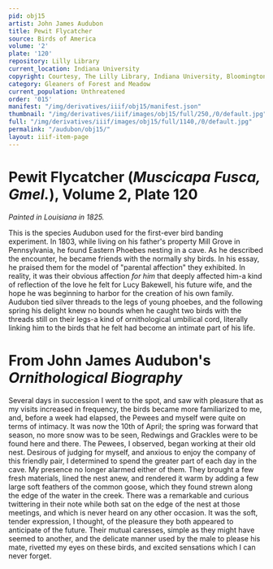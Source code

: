 ```yaml
---
pid: obj15
artist: John James Audubon
title: Pewit Flycatcher
source: Birds of America
volume: '2'
plate: '120'
repository: Lilly Library
current_location: Indiana University
copyright: Courtesy, The Lilly Library, Indiana University, Bloomington, Indiana
category: Gleaners of Forest and Meadow
current_population: Unthreatened
order: '015'
manifest: "/img/derivatives/iiif/obj15/manifest.json"
thumbnail: "/img/derivatives/iiif/images/obj15/full/250,/0/default.jpg"
full: "/img/derivatives/iiif/images/obj15/full/1140,/0/default.jpg"
permalink: "/audubon/obj15/"
layout: iiif-item-page
---
```


# Pewit Flycatcher (_Muscicapa Fusca, Gmel._), Volume 2, Plate 120

_Painted in Louisiana in 1825._

This is the species Audubon used for the first-ever bird banding experiment. In 1803, while living on his father's property Mill Grove in Pennsylvania, he found Eastern Phoebes nesting in a cave. As he described the encounter, he became friends with the normally shy birds. In his essay, he praised them for the model of "parental affection" they exhibited. In reality, it was their obvious affection _for him_ that deeply affected him-a kind of reflection of the love he felt for Lucy Bakewell, his future wife, and the hope he was beginning to harbor for the creation of his own family. Audubon tied silver threads to the legs of young phoebes, and the following spring his delight knew no bounds when he caught two birds with the threads still on their legs-a kind of ornithological umbilical cord, literally linking him to the birds that he felt had become an intimate part of his life.

# From John James Audubon's _Ornithological Biography_

Several days in succession I went to the spot, and saw with pleasure that as my visits increased in frequency, the birds became more familiarized to me, and, before a week had elapsed, the Pewees and myself were quite on terms of intimacy. It was now the 10th of April; the spring was forward that season, no more snow was to be seen, Redwings and Grackles were to be found here and there. The Pewees, I observed, began working at their old nest. Desirous of judging for myself, and anxious to enjoy the company of this friendly pair, I determined to spend the greater part of each day in the cave. My presence no longer alarmed either of them. They brought a few fresh materials, lined the nest anew, and rendered it warm by adding a few large soft feathers of the common goose, which they found strewn along the edge of the water in the creek. There was a remarkable and curious twittering in their note while both sat on the edge of the nest at those meetings, and which is never heard on any other occasion. It was the soft, tender expression, I thought, of the pleasure they both appeared to anticipate of the future. Their mutual caresses, simple as they might have seemed to another, and the delicate manner used by the male to please his mate, rivetted my eyes on these birds, and excited sensations which I can never forget.
